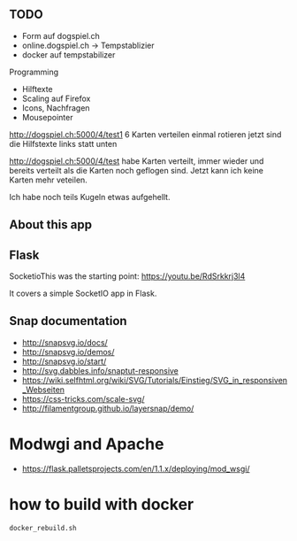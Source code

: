 ## TODO

 * Form auf dogspiel.ch
 * online.dogspiel.ch -> Tempstablizier
 * docker auf tempstabilizer

Programming
 * Hilftexte
 * Scaling auf Firefox
 * Icons, Nachfragen
 * Mousepointer

http://dogspiel.ch:5000/4/test1
 6 Karten verteilen
 einmal rotieren
 jetzt sind die Hilfstexte links statt unten

http://dogspiel.ch:5000/4/test
 habe Karten verteilt, immer wieder und bereits verteilt als die Karten noch geflogen sind. Jetzt kann ich keine Karten mehr veteilen.

Ich habe noch teils Kugeln etwas aufgehellt. 

## About this app

## Flask

SocketioThis was the starting point: https://youtu.be/RdSrkkrj3l4

It covers a simple SocketIO app in Flask.

## Snap documentation

* http://snapsvg.io/docs/
* http://snapsvg.io/demos/
* http://snapsvg.io/start/
* http://svg.dabbles.info/snaptut-responsive
* https://wiki.selfhtml.org/wiki/SVG/Tutorials/Einstieg/SVG_in_responsiven_Webseiten
* https://css-tricks.com/scale-svg/
* http://filamentgroup.github.io/layersnap/demo/

# Modwgi and Apache

* https://flask.palletsprojects.com/en/1.1.x/deploying/mod_wsgi/

# how to build with docker

`docker_rebuild.sh`
